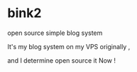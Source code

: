 bink2
=====

open source simple blog system

It's my blog system on my VPS originally ,

and I determine open source it Now !